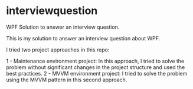 # interviewquestion
WPF Solution to answer an interview question.

This is my solution to answer an interview question about WPF.

I tried two project approaches in this repo:

1 - Maintenance environment project:
      In this approach, I tried to solve the problem without significant changes in the project structure and used the best practices. 
2 - MVVM environment project:
     I tried to solve the problem using the MVVM pattern in this second approach.
